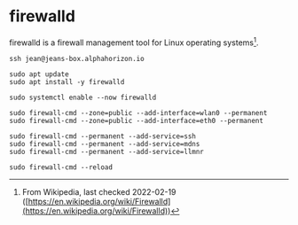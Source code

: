 # firewalld

firewalld is a firewall management tool for Linux operating systems[^note].

```shell
ssh jean@jeans-box.alphahorizon.io

sudo apt update
sudo apt install -y firewalld

sudo systemctl enable --now firewalld

sudo firewall-cmd --zone=public --add-interface=wlan0 --permanent
sudo firewall-cmd --zone=public --add-interface=eth0 --permanent

sudo firewall-cmd --permanent --add-service=ssh
sudo firewall-cmd --permanent --add-service=mdns
sudo firewall-cmd --permanent --add-service=llmnr

sudo firewall-cmd --reload
```

[^note]: From Wikipedia, last checked 2022-02-19 ([https://en.wikipedia.org/wiki/Firewalld](https://en.wikipedia.org/wiki/Firewalld))

